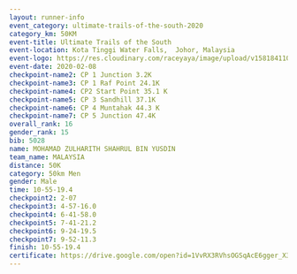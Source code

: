 ```yaml
--- 
layout: runner-info 
event_category: ultimate-trails-of-the-south-2020 
category_km: 50KM 
event-title: Ultimate Trails of the South 
event-location: Kota Tinggi Water Falls,  Johor, Malaysia 
event-logo: https://res.cloudinary.com/raceyaya/image/upload/v1581841103/logo/2020/ultimate-trails-2020_i93dfj.jpg 
event-date: 2020-02-08 
checkpoint-name2: CP 1 Junction 3.2K 
checkpoint-name3: CP 1 Raf Point 24.1K 
checkpoint-name4: CP2 Start Point 35.1 K 
checkpoint-name5: CP 3 Sandhill 37.1K 
checkpoint-name6: CP 4 Muntahak 44.3 K 
checkpoint-name7: CP 5 Junction 47.4K 
overall_rank: 16
gender_rank: 15
bib: 5028
name: MOHAMAD ZULHARITH SHAHRUL BIN YUSDIN
team_name: MALAYSIA
distance: 50K
category: 50km Men
gender: Male
time: 10-55-19.4
checkpoint2: 2-07
checkpoint3: 4-57-16.0
checkpoint4: 6-41-58.0
checkpoint5: 7-41-21.2
checkpoint6: 9-24-19.5
checkpoint7: 9-52-11.3
finish: 10-55-19.4
certificate: https://drive.google.com/open?id=1VvRX3RVhsOGSqAcE6gger_X36ztHRa9e
--- 
```

